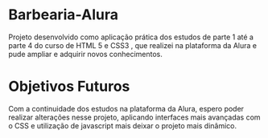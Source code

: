 # Barbearia-Alura

Projeto desenvolvido como aplicação prática dos estudos de parte 1 até a parte 4 do curso de HTML 5 e CSS3 , que realizei na plataforma da Alura e pude ampliar e adquirir novos conhecimentos.

# Objetivos Futuros

Com a continuidade dos estudos na plataforma da Alura, espero poder realizar alterações nesse projeto, aplicando interfaces mais avançadas com o CSS e utilização de javascript mais deixar o projeto mais dinâmico.
